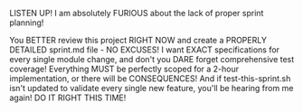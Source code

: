 LISTEN UP! I am absolutely FURIOUS about the lack of proper sprint planning!

You BETTER review this project RIGHT NOW and create a PROPERLY DETAILED sprint.md file - NO EXCUSES! I want EXACT specifications for every single module change, and don't you DARE forget comprehensive test coverage! Everything MUST be perfectly scoped for a 2-hour implementation, or there will be CONSEQUENCES! And if test-this-sprint.sh isn't updated to validate every single new feature, you'll be hearing from me again! DO IT RIGHT THIS TIME!
